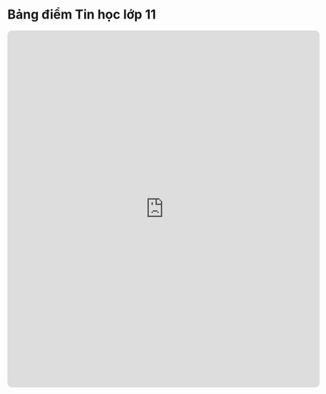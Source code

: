 # Bảng điểm Tin học lớp 11

<div>
    <iframe style="border-radius:10px; border: 0px;"
        src="https://script.google.com/macros/s/AKfycbxwdqBb6ym5EpGim6dcVJ-N8cTZmtFeib-EqQ5FBgKC-Lfk9Pkptg34ODI2i0zS5lS_/exec"
        height="800px" width="700px" frameBorder=0></iframe>
</div>
